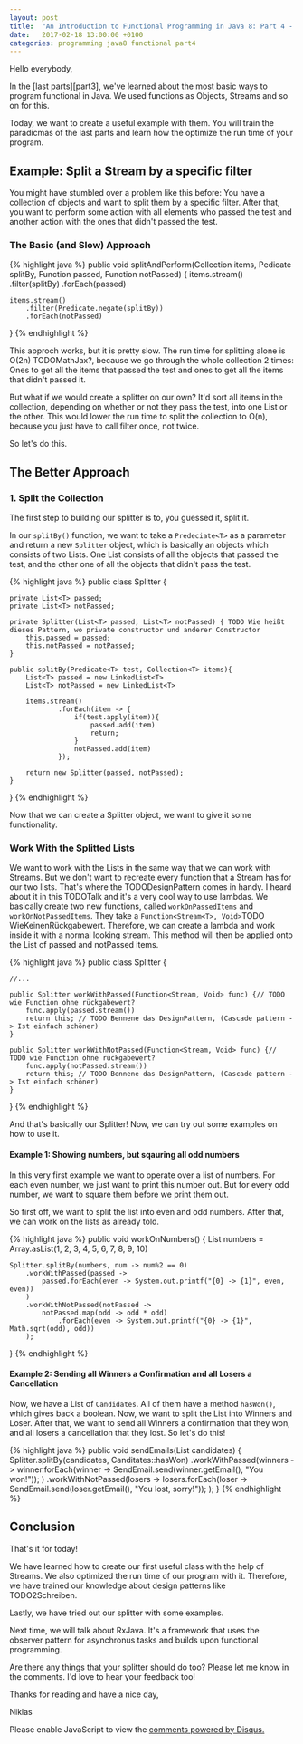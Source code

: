 ```yaml
---
layout: post
title:  "An Introduction to Functional Programming in Java 8: Part 4 - Splitter"
date:   2017-02-18 13:00:00 +0100
categories: programming java8 functional part4
---
```

Hello everybody,

In the [last parts][part3], we've learned about the most basic ways to program functional in Java. We used functions as Objects, Streams and so on for this.

Today, we want to create a useful example with them. You will train the paradicmas of the last parts and learn how the optimize the run time of your program.

## Example: Split a Stream by a specific filter

You might have stumbled over a problem like this before: You have a collection of objects and want to split them by a specific filter. After that, you want to perform some action with all elements who passed the test and another action with the ones that didn't passed the test.

### The Basic (and Slow) Approach

{% highlight java %}
public void splitAndPerform(Collection<T> items, Pedicate<T> splitBy, Function<T> passed, Function<T> notPassed) {
    items.stream()
        .filter(splitBy)
        .forEach(passed)

    items.stream()
        .filter(Predicate.negate(splitBy))
        .forEach(notPassed)
}
{% endhighlight %}

This approch works, but it is pretty slow. The run time for splitting alone is O(2n) TODOMathJax?, because we go through the whole collection 2 times: Ones to get all the items that passed the test and ones to get all the items that didn't passed it.

But what if we would create a splitter on our own? It'd sort all items in the collection, depending on whether or not they pass the test, into one List or the other. This would lower the run time to split the collection to O(n), because you just have to call filter once, not twice.

So let's do this.

## The Better Approach
### 1. Split the Collection

The first step to building our splitter is to, you guessed it, split it.

In our `splitBy()` function, we want to take a `Predeciate<T>` as a parameter and return a new `Splitter` object, which is basically an objects which consists of two Lists. One List consists of all the objects that passed the test, and the other one of all the objects that didn't pass the test.

{% highlight java %}
public class Splitter<T> {

    private List<T> passed;
    private List<T> notPassed;

    private Splitter(List<T> passed, List<T> notPassed) { TODO Wie heißt dieses Pattern, wo private constructor und anderer Constructor
        this.passed = passed;
        this.notPassed = notPassed;
    }

    public splitBy(Predicate<T> test, Collection<T> items){
        List<T> passed = new LinkedList<T>
        List<T> notPassed = new LinkedList<T>

        items.stream()
                .forEach(item -> {
                    if(test.apply(item)){
                        passed.add(item)
                        return;
                    }
                    notPassed.add(item)
                });

        return new Splitter(passed, notPassed);
    }

}
{% endhighlight %}

Now that we can create a Splitter object, we want to give it some functionality.

### Work With the Splitted Lists

We want to work with the Lists in the same way that we can work with Streams. But we don't want to recreate every function that a Stream has for our two lists. That's where the TODODesignPattern comes in handy. I heard about it in this TODOTalk and it's a very cool way to use lambdas. We basically create two new functions, called `workOnPassedItems` and `workOnNotPassedItems`. They take a `Function<Stream<T>, Void>`TODO WieKeinenRückgabewert. Therefore, we can create a lambda and work inside it with a normal looking stream. This method will then be applied onto the List of passed and notPassed items.

{% highlight java %}
public class Splitter<T> {

    //...

    public Splitter workWithPassed(Function<Stream, Void> func) {// TODO wie Function ohne rückgabewert?
        func.apply(passed.stream())
        return this; // TODO Bennene das DesignPattern, (Cascade pattern -> Ist einfach schöner) 
    }

    public Splitter workWithNotPassed(Function<Stream, Void> func) {// TODO wie Function ohne rückgabewert?
        func.apply(notPassed.stream())
        return this; // TODO Bennene das DesignPattern, (Cascade pattern -> Ist einfach schöner) 
    }

}
{% endhighlight %}

And that's basically our Splitter! Now, we can try out some examples on how to use it.

#### Example 1: Showing numbers, but sqauring all odd numbers

In this very first example we want to operate over a list of numbers. For each even number, we just want to print this number out. But for every odd number, we want to square them before we print them out.

So first off, we want to split the list into even and odd numbers. After that, we can work on the lists as already told.

{% highlight java %}
public void workOnNumbers() {
    List<Integer> numbers = Array.asList(1, 2, 3, 4, 5, 6, 7, 8, 9, 10)

    Splitter.splitBy(numbers, num -> num%2 == 0)
        .workWithPassed(passed -> 
            passed.forEach(even -> System.out.printf("{0} -> {1}", even, even))
        )
        .workWithNotPassed(notPassed -> 
            notPassed.map(odd -> odd * odd)
                .forEach(even -> System.out.printf("{0} -> {1}", Math.sqrt(odd), odd))
        );
}
{% endhighlight %}

#### Example 2: Sending all Winners a Confirmation and all Losers a Cancellation

Now, we have a List of `Candidates`. All of them have a method `hasWon()`, which gives back a boolean. Now, we want to split the List into Winners and Loser. After that, we want to send all Winners a confirmation that they won, and all losers a cancellation that they lost. So let's do this!


{% highlight java %}
public void sendEmails(List<Candidates> candidates) {
    Splitter.splitBy(candidates, Canditates::hasWon)
        .workWithPassed(winners -> 
           winner.forEach(winner -> SendEmail.send(winner.getEmail(), "You won!"));
        )
        .workWithNotPassed(losers -> 
            losers.forEach(loser -> SendEmail.send(loser.getEmail(), "You lost, sorry!"));
        );
}
{% endhighlight %}

## Conclusion
That's it for today!

We have learned how to create our first useful class with the help of Streams. We also optimized the run time of our program with it. Therefore, we have trained our knowledge about design patterns like TODO2Schreiben.

Lastly, we have tried out our splitter with some examples.

Next time, we will talk about RxJava. It's a framework that uses the observer pattern for asynchronus tasks and builds upon functional programming.

Are there any things that your splitter should do too? Please let me know in the comments. I'd love to hear your feedback too!

Thanks for reading and have a nice day,

Niklas

<div id="disqus_thread"></div>
<script>

/**
*  RECOMMENDED CONFIGURATION VARIABLES: EDIT AND UNCOMMENT THE SECTION BELOW TO INSERT DYNAMIC VALUES FROM YOUR PLATFORM OR CMS.
*  LEARN WHY DEFINING THESE VARIABLES IS IMPORTANT: https://disqus.com/admin/universalcode/#configuration-variables*/
/*
var disqus_config = function () {
this.page.url = PAGE_URL;  // Replace PAGE_URL with your page's canonical URL variable
this.page.identifier = PAGE_IDENTIFIER; // Replace PAGE_IDENTIFIER with your page's unique identifier variable
};
*/
(function() { // DON'T EDIT BELOW THIS LINE
var d = document, s = d.createElement('script');
s.src = '//flyingbytes.disqus.com/embed.js';
s.setAttribute('data-timestamp', +new Date());
(d.head || d.body).appendChild(s);
})();
</script>

<noscript>Please enable JavaScript to view the <a href="https://disqus.com/?ref_noscript">comments powered by Disqus.</a></noscript>

[part2]: https://flyingbytes.github.io/programming/java8/functional/part2/2017/02/04/Java8-Part2.html
[javaDocCollection]: https://docs.oracle.com/javase/8/docs/api/java/util/Collection.html
[streamJavaDoc]: https://docs.oracle.com/javase/8/docs/api/java/util/stream/Stream.html
[javaDocArrays]: https://docs.oracle.com/javase/8/docs/api/java/util/Arrays.html
[parallelStream]: https://docs.oracle.com/javase/tutorial/collections/streams/parallelism.html
